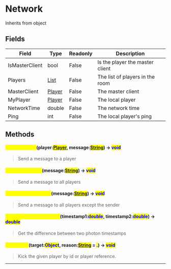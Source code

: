 # Network
Inherits from object
## Fields
|Field|Type|Readonly|Description|
|---|---|---|---|
|IsMasterClient|bool|False|Is the player the master client|
|Players|[List](../objects/List.md)|False|The list of players in the room|
|MasterClient|[Player](../objects/Player.md)|False|The master client|
|MyPlayer|[Player](../objects/Player.md)|False|The local player|
|NetworkTime|double|False|The network time|
|Ping|int|False|The local player's ping|
## Methods
#### <mark style="color:yellow;">SendMessage</mark>(player:<mark style="color:blue;">[Player](../objects/Player.md)</mark>, message:<mark style="color:blue;">[String](../static/String.md)</mark>) -> <mark style="color:blue;">void</mark>
> Send a message to a player

#### <mark style="color:yellow;">SendMessageAll</mark>(message:<mark style="color:blue;">[String](../static/String.md)</mark>) -> <mark style="color:blue;">void</mark>
> Send a message to all players

#### <mark style="color:yellow;">SendMessageOthers</mark>(message:<mark style="color:blue;">[String](../static/String.md)</mark>) -> <mark style="color:blue;">void</mark>
> Send a message to all players except the sender

#### <mark style="color:yellow;">GetTimestampDifference</mark>(timestamp1:<mark style="color:blue;">double</mark>, timestamp2:<mark style="color:blue;">double</mark>) -> <mark style="color:blue;">double</mark>
> Get the difference between two photon timestamps

#### <mark style="color:yellow;">KickPlayer</mark>(target:<mark style="color:blue;">Object</mark>, reason:<mark style="color:blue;">[String](../static/String.md)</mark> = <mark style="color:blue;">.</mark>) -> <mark style="color:blue;">void</mark>
> Kick the given player by id or player reference.


---


